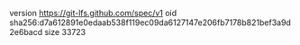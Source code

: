 version https://git-lfs.github.com/spec/v1
oid sha256:d7a612891e0edaab538f119ec09da6127147e206fb7178b821bef3a9d2e6bacd
size 33723
